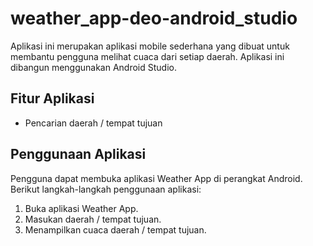 # weather_app-deo-android_studio

Aplikasi ini merupakan aplikasi mobile sederhana yang dibuat untuk membantu pengguna melihat cuaca dari setiap daerah. Aplikasi ini dibangun menggunakan Android Studio.

## Fitur Aplikasi
- Pencarian daerah / tempat tujuan

## Penggunaan Aplikasi
Pengguna dapat membuka aplikasi Weather App di perangkat Android. Berikut langkah-langkah penggunaan aplikasi:
1. Buka aplikasi Weather App.
2. Masukan daerah / tempat tujuan.
3. Menampilkan cuaca daerah / tempat tujuan.

